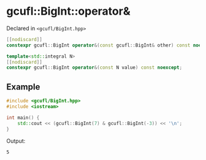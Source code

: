 # gcufl::BigInt::operator&
Declared in `<gcufl/BigInt.hpp>`
```cpp
[[nodiscard]]
constexpr gcufl::BigInt operator&(const gcufl::BigInt& other) const noexcept;

template<std::integral N>
[[nodiscard]]
constexpr gcufl::BigInt operator&(const N value) const noexcept;
```
## Example
```cpp
#include <gcufl/BigInt.hpp>
#include <iostream>

int main() {
	std::cout << (gcufl::BigInt(7) & gcufl::BigInt(-3)) << '\n';
}
```
Output:
```
5
```
